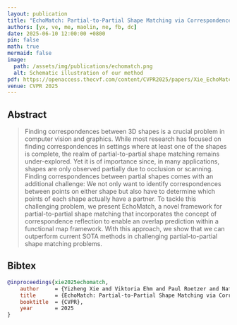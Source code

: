 ```yaml
---
layout: publication
title: "EchoMatch: Partial-to-Partial Shape Matching via Correspondence Reflection"
authors: [yx, ve, me, maolin, ne, fb, dc]
date: 2025-06-10 12:00:00 +0800
pin: false
math: true
mermaid: false
image:
  path: /assets/img/publications/echomatch.png
  alt: Schematic illustration of our method
pdf: https://openaccess.thecvf.com/content/CVPR2025/papers/Xie_EchoMatch_Partial-to-Partial_Shape_Matching_via_Correspondence_Reflection_CVPR_2025_paper.pdf
venue: CVPR 2025
---
```


## Abstract

> Finding correspondences between 3D shapes is a crucial problem in computer vision and graphics. While most research has focused on finding correspondences in settings where at least one of the shapes is complete, the realm of partial-to-partial shape matching remains under-explored. Yet it is of importance since, in many applications, shapes are only observed partially due to occlusion or scanning. Finding correspondences between partial shapes comes with an additional challenge: We not only want to identify correspondences between points on either shape but also have to determine which points of each shape actually have a partner. To tackle this challenging problem, we present EchoMatch, a novel framework for partial-to-partial shape matching that incorporates the concept of correspondence reflection to enable an overlap prediction within a functional map framework. With this approach, we show that we can outperform current SOTA methods in challenging partial-to-partial shape matching problems.


## Bibtex
```bibtex
@inproceedings{xie2025echomatch,
    author     = {Yizheng Xie and Viktoria Ehm and Paul Roetzer and Nafie El Amrani and Maolin Gaoa and Florian Bernard and Daniel Cremers},
    title      = {EchoMatch: Partial-to-Partial Shape Matching via Correspondence Reflection},
    booktitle  = {CVPR},
    year       = 2025
}
```
